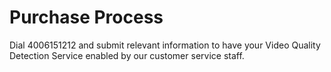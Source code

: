# Purchase Process

Dial 4006151212 and submit relevant information to have your Video Quality Detection Service enabled by our customer service staff.
